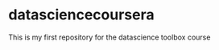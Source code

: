 datasciencecoursera
===================

This is my first repository for the datascience toolbox course
